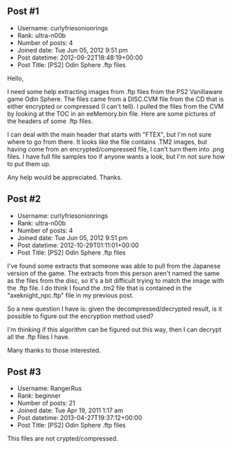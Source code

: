 ## Post #1
- Username: curlyfriesonionrings
- Rank: ultra-n00b
- Number of posts: 4
- Joined date: Tue Jun 05, 2012 9:51 pm
- Post datetime: 2012-09-22T18:48:19+00:00
- Post Title: [PS2] Odin Sphere .ftp files

Hello,

I need some help extracting images from .ftp files from the PS2 Vanillaware game Odin Sphere. The files came from a DISC.CVM file from the CD that is either encrypted or compressed (I can't tell). I pulled the files from the CVM by looking at the TOC in an eeMemory.bin file. Here are some pictures of the headers of some .ftp files.





I can deal with the main header that starts with "FTEX", but I'm not sure where to go from there. It looks like the file contains .TM2 images, but having come from an encrypted/compressed file, I can't turn them into .png files. I have full file samples too if anyone wants a look, but I'm not sure how to put them up.

Any help would be appreciated. Thanks.
## Post #2
- Username: curlyfriesonionrings
- Rank: ultra-n00b
- Number of posts: 4
- Joined date: Tue Jun 05, 2012 9:51 pm
- Post datetime: 2012-10-29T01:11:01+00:00
- Post Title: [PS2] Odin Sphere .ftp files

I've found some extracts that someone was able to pull from the Japanese version of the game. The extracts from this person aren't named the same as the files from the disc, so it's a bit difficult trying to match the image with the .ftp file. I do think I found the .tm2 file that is contained in the "axeknight_npc.ftp" file in my previous post.



So a new question I have is: given the decompressed/decrypted result, is it possible to figure out the encryption method used?

I'm thinking if this algorithm can be figured out this way, then I can decrypt all the .ftp files I have.

Many thanks to those interested.
## Post #3
- Username: RangerRus
- Rank: beginner
- Number of posts: 21
- Joined date: Tue Apr 19, 2011 1:17 am
- Post datetime: 2013-04-27T19:37:12+00:00
- Post Title: [PS2] Odin Sphere .ftp files

This files are not crypted/compressed.
